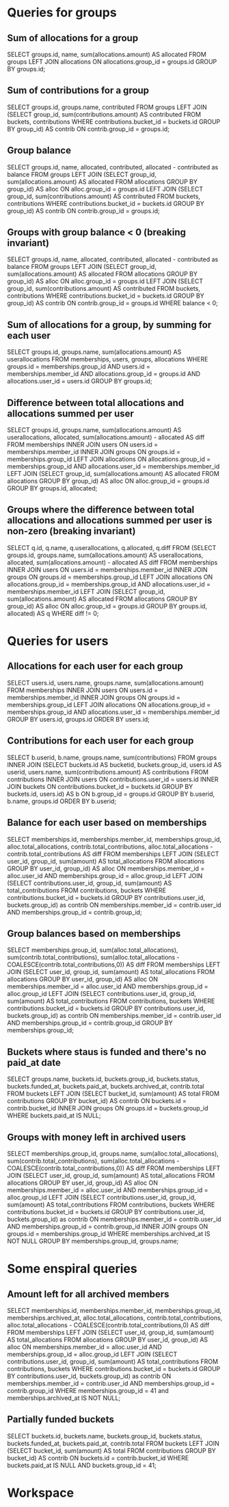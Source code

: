 # Queries for groups

## Sum of allocations for a group

SELECT groups.id, name, sum(allocations.amount) AS allocated
FROM groups
LEFT JOIN allocations ON allocations.group_id = groups.id
GROUP BY groups.id;

## Sum of contributions for a group 

SELECT groups.id, groups.name, contributed
FROM groups
LEFT JOIN (SELECT group_id, sum(contributions.amount) AS contributed
           FROM buckets, contributions
           WHERE contributions.bucket_id = buckets.id
           GROUP BY group_id) AS contrib ON contrib.group_id = groups.id;

## Group balance

SELECT groups.id, name, allocated, contributed, allocated - contributed as balance
FROM groups
LEFT JOIN (SELECT group_id, sum(allocations.amount) AS allocated
           FROM allocations
           GROUP BY group_id) AS alloc ON alloc.group_id = groups.id
LEFT JOIN (SELECT group_id, sum(contributions.amount) AS contributed
           FROM buckets, contributions
           WHERE contributions.bucket_id = buckets.id
           GROUP BY group_id) AS contrib ON contrib.group_id = groups.id;


## Groups with group balance < 0 (breaking invariant)

SELECT groups.id, name, allocated, contributed, allocated - contributed as balance
FROM groups
LEFT JOIN (SELECT group_id, sum(allocations.amount) AS allocated
           FROM allocations
           GROUP BY group_id) AS alloc ON alloc.group_id = groups.id
LEFT JOIN (SELECT group_id, sum(contributions.amount) AS contributed
           FROM buckets, contributions
           WHERE contributions.bucket_id = buckets.id
           GROUP BY group_id) AS contrib ON contrib.group_id = groups.id
WHERE balance < 0;

## Sum of allocations for a group, by summing for each user

SELECT groups.id, groups.name, sum(allocations.amount) AS userallocations
FROM memberships, users, groups, allocations
WHERE groups.id = memberships.group_id AND users.id = memberships.member_id AND
      allocations.group_id = groups.id AND allocations.user_id = users.id
GROUP BY groups.id;

## Difference between total allocations and allocations summed per user

SELECT groups.id, groups.name, sum(allocations.amount) AS userallocations, allocated, 
       sum(allocations.amount) - allocated AS diff
FROM memberships
INNER JOIN users ON users.id = memberships.member_id
INNER JOIN groups ON groups.id = memberships.group_id
LEFT JOIN allocations ON allocations.group_id = memberships.group_id AND allocations.user_id = memberships.member_id
LEFT JOIN (SELECT group_id, sum(allocations.amount) AS allocated
           FROM allocations
           GROUP BY group_id) AS alloc ON alloc.group_id = groups.id
GROUP BY groups.id, allocated;

## Groups where the difference between total allocations and allocations summed per user is non-zero (breaking invariant)

SELECT q.id, q.name, q.userallocations, q.allocated, q.diff 
FROM (SELECT groups.id, groups.name, sum(allocations.amount) AS userallocations, allocated, 
             sum(allocations.amount) - allocated AS diff
      FROM memberships
      INNER JOIN users ON users.id = memberships.member_id
      INNER JOIN groups ON groups.id = memberships.group_id
      LEFT JOIN allocations ON allocations.group_id = memberships.group_id AND allocations.user_id = memberships.member_id
      LEFT JOIN (SELECT group_id, sum(allocations.amount) AS allocated
                 FROM allocations
                 GROUP BY group_id) AS alloc ON alloc.group_id = groups.id
      GROUP BY groups.id, allocated) AS q
WHERE diff != 0;

# Queries for users

## Allocations for each user for each group

SELECT users.id, users.name, groups.name, sum(allocations.amount)
FROM memberships
INNER JOIN users ON users.id = memberships.member_id
INNER JOIN groups ON groups.id = memberships.group_id
LEFT JOIN allocations ON allocations.group_id = memberships.group_id AND allocations.user_id = memberships.member_id
GROUP BY users.id, groups.id
ORDER BY users.id;

## Contributions for each user for each group

SELECT b.userid, b.name, groups.name, sum(contributions)
FROM groups
INNER JOIN (SELECT buckets.id AS bucketid, buckets.group_id, users.id AS userid, users.name, 
                  sum(contributions.amount) AS contributions
           FROM contributions
           INNER JOIN users ON contributions.user_id = users.id
           INNER JOIN buckets ON contributions.bucket_id = buckets.id
           GROUP BY buckets.id, users.id) AS b ON b.group_id = groups.id
GROUP BY b.userid, b.name, groups.id
ORDER BY b.userid;

## Balance for each user based on memberships

SELECT memberships.id, memberships.member_id, memberships.group_id, alloc.total_allocations, 
       contrib.total_contributions, alloc.total_allocations - contrib.total_contributions AS diff
FROM memberships
LEFT JOIN (SELECT user_id, group_id, sum(amount) AS total_allocations
           FROM allocations
           GROUP BY user_id, group_id) AS alloc
           ON memberships.member_id = alloc.user_id AND memberships.group_id = alloc.group_id
LEFT JOIN (SELECT contributions.user_id, group_id, sum(amount) AS total_contributions
           FROM contributions, buckets
           WHERE contributions.bucket_id = buckets.id
           GROUP BY contributions.user_id, buckets.group_id) as contrib
           ON memberships.member_id = contrib.user_id AND memberships.group_id = contrib.group_id;

## Group balances based on memberships

SELECT memberships.group_id, sum(alloc.total_allocations), sum(contrib.total_contributions), 
       sum(alloc.total_allocations - COALESCE(contrib.total_contributions,0)) AS diff
FROM memberships
LEFT JOIN (SELECT user_id, group_id, sum(amount) AS total_allocations
           FROM allocations
           GROUP BY user_id, group_id) AS alloc
           ON memberships.member_id = alloc.user_id AND memberships.group_id = alloc.group_id
LEFT JOIN (SELECT contributions.user_id, group_id, sum(amount) AS total_contributions
           FROM contributions, buckets
           WHERE contributions.bucket_id = buckets.id
           GROUP BY contributions.user_id, buckets.group_id) as contrib
           ON memberships.member_id = contrib.user_id AND memberships.group_id = contrib.group_id
GROUP BY memberships.group_id;

## Buckets where staus is funded and there's no paid_at date 

SELECT groups.name, buckets.id, buckets.group_id, buckets.status, buckets.funded_at, buckets.paid_at,
       buckets.archived_at, contrib.total
FROM buckets
LEFT JOIN (SELECT bucket_id, sum(amount) AS total
           FROM contributions
           GROUP BY bucket_id) AS contrib
           ON buckets.id = contrib.bucket_id
INNER JOIN groups ON groups.id = buckets.group_id
WHERE buckets.paid_at IS NULL;

## Groups with money left in archived users

SELECT memberships.group_id, groups.name, sum(alloc.total_allocations), sum(contrib.total_contributions), 
       sum(alloc.total_allocations - COALESCE(contrib.total_contributions,0)) AS diff
FROM memberships
LEFT JOIN (SELECT user_id, group_id, sum(amount) AS total_allocations
           FROM allocations
           GROUP BY user_id, group_id) AS alloc
           ON memberships.member_id = alloc.user_id AND memberships.group_id = alloc.group_id
LEFT JOIN (SELECT contributions.user_id, group_id, sum(amount) AS total_contributions
           FROM contributions, buckets
           WHERE contributions.bucket_id = buckets.id
           GROUP BY contributions.user_id, buckets.group_id) as contrib
           ON memberships.member_id = contrib.user_id AND memberships.group_id = contrib.group_id
INNER JOIN groups ON groups.id = memberships.group_id
WHERE memberships.archived_at IS NOT NULL
GROUP BY memberships.group_id, groups.name;

# Some enspiral queries

## Amount left for all archived members

SELECT memberships.id, memberships.member_id, memberships.group_id, memberships.archived_at,
       alloc.total_allocations, contrib.total_contributions, 
       alloc.total_allocations - COALESCE(contrib.total_contributions,0) AS diff
FROM memberships
LEFT JOIN (SELECT user_id, group_id, sum(amount) AS total_allocations
           FROM allocations
           GROUP BY user_id, group_id) AS alloc
           ON memberships.member_id = alloc.user_id AND memberships.group_id = alloc.group_id
LEFT JOIN (SELECT contributions.user_id, group_id, sum(amount) AS total_contributions
           FROM contributions, buckets
           WHERE contributions.bucket_id = buckets.id
           GROUP BY contributions.user_id, buckets.group_id) as contrib
           ON memberships.member_id = contrib.user_id AND memberships.group_id = contrib.group_id
WHERE memberships.group_id = 41 and memberships.archived_at IS NOT NULL;

## Partially funded buckets

SELECT buckets.id, buckets.name, buckets.group_id, buckets.status, buckets.funded_at, buckets.paid_at,
       contrib.total
FROM buckets
LEFT JOIN (SELECT bucket_id, sum(amount) AS total
           FROM contributions
           GROUP BY bucket_id) AS contrib
           ON buckets.id = contrib.bucket_id
WHERE buckets.paid_at IS NULL AND buckets.group_id = 41;

# Workspace

